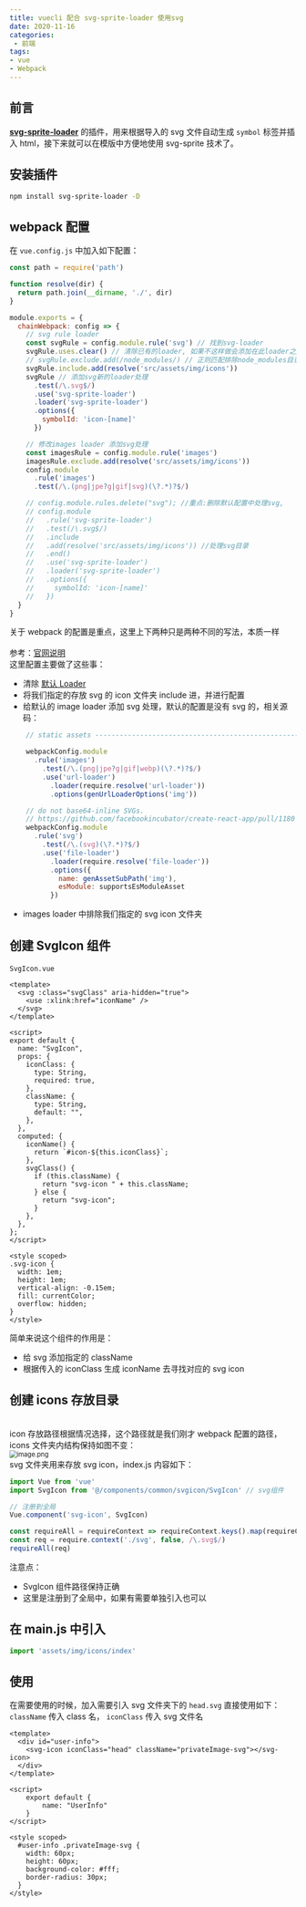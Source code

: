 ```yaml
---
title: vuecli 配合 svg-sprite-loader 使用svg
date: 2020-11-16
categories:
 - 前端
tags:
- vue
- Webpack
---
```


## 前言
[**svg-sprite-loader**](https://github.com/kisenka/svg-sprite-loader) 的插件，用来根据导入的 svg 文件自动生成 `symbol` 标签并插入 html，接下来就可以在模版中方便地使用 svg-sprite 技术了。

## 安装插件
```bash
npm install svg-sprite-loader -D
```
## webpack 配置
在 `vue.config.js` 中加入如下配置：
```javascript
const path = require('path')

function resolve(dir) {
  return path.join(__dirname, './', dir)
}

module.exports = {
  chainWebpack: config => {
    // svg rule loader
    const svgRule = config.module.rule('svg') // 找到svg-loader
    svgRule.uses.clear() // 清除已有的loader, 如果不这样做会添加在此loader之后
    // svgRule.exclude.add(/node_modules/) // 正则匹配排除node_modules目录
    svgRule.include.add(resolve('src/assets/img/icons')) 
    svgRule // 添加svg新的loader处理
      .test(/\.svg$/)
      .use('svg-sprite-loader')
      .loader('svg-sprite-loader')
      .options({
        symbolId: 'icon-[name]'
      })

    // 修改images loader 添加svg处理
    const imagesRule = config.module.rule('images')
    imagesRule.exclude.add(resolve('src/assets/img/icons'))
    config.module
      .rule('images')
      .test(/\.(png|jpe?g|gif|svg)(\?.*)?$/)

    // config.module.rules.delete("svg"); //重点:删除默认配置中处理svg,
    // config.module
    //   .rule('svg-sprite-loader')
    //   .test(/\.svg$/)
    //   .include
    //   .add(resolve('src/assets/img/icons')) //处理svg目录
    //   .end()
    //   .use('svg-sprite-loader')
    //   .loader('svg-sprite-loader')
    //   .options({
    //     symbolId: 'icon-[name]'
    //   })
  }
}
```
关于 webpack 的配置是重点，这里上下两种只是两种不同的写法，本质一样<br />
<br />参考：[官网说明](https://cli.vuejs.org/zh/guide/webpack.html#%E6%B7%BB%E5%8A%A0%E4%B8%80%E4%B8%AA%E6%96%B0%E7%9A%84-loader) <br />这里配置主要做了这些事：

- 清除 [默认 Loader](https://github.com/vuejs/vue-cli/blob/dev/packages/%40vue/cli-service/lib/config/base.js) 
- 将我们指定的存放 svg 的 icon 文件夹 include 进，并进行配置
- 给默认的 image loader 添加 svg 处理，默认的配置是没有 svg 的，相关源码：
```javascript
    // static assets -----------------------------------------------------------

    webpackConfig.module
      .rule('images')
        .test(/\.(png|jpe?g|gif|webp)(\?.*)?$/)
        .use('url-loader')
          .loader(require.resolve('url-loader'))
          .options(genUrlLoaderOptions('img'))

    // do not base64-inline SVGs.
    // https://github.com/facebookincubator/create-react-app/pull/1180
    webpackConfig.module
      .rule('svg')
        .test(/\.(svg)(\?.*)?$/)
        .use('file-loader')
          .loader(require.resolve('file-loader'))
          .options({
            name: genAssetSubPath('img'),
            esModule: supportsEsModuleAsset
          })
```

- images loader 中排除我们指定的 svg icon 文件夹
## 创建 SvgIcon 组件
`SvgIcon.vue` 
```vue
<template>
  <svg :class="svgClass" aria-hidden="true">
    <use :xlink:href="iconName" />
  </svg>
</template>

<script>
export default {
  name: "SvgIcon",
  props: {
    iconClass: {
      type: String,
      required: true,
    },
    className: {
      type: String,
      default: "",
    },
  },
  computed: {
    iconName() {
      return `#icon-${this.iconClass}`;
    },
    svgClass() {
      if (this.className) {
        return "svg-icon " + this.className;
      } else {
        return "svg-icon";
      }
    },
  },
};
</script>

<style scoped>
.svg-icon {
  width: 1em;
  height: 1em;
  vertical-align: -0.15em;
  fill: currentColor;
  overflow: hidden;
}
</style>
```
简单来说这个组件的作用是：

- 给 svg 添加指定的 className
- 根据传入的 iconClass 生成 iconName 去寻找对应的 svg icon
## 创建 icons 存放目录

<br />icon 存放路径根据情况选择，这个路径就是我们刚才 webpack 配置的路径，icons 文件夹内结构保持如图不变：<br /><img src="https://gitee.com/rodrick278/img/raw/master/img/1605490486596-9a06b432-45a9-412a-9eaa-068020ecf820.png" alt="image.png" style="zoom: 80%;" /><br />svg 文件夹用来存放 svg icon，index.js 内容如下：

```javascript
import Vue from 'vue'
import SvgIcon from '@/components/common/svgicon/SvgIcon' // svg组件

// 注册到全局
Vue.component('svg-icon', SvgIcon)

const requireAll = requireContext => requireContext.keys().map(requireContext)
const req = require.context('./svg', false, /\.svg$/)
requireAll(req)
```
注意点：

- SvgIcon 组件路径保持正确
- 这里是注册到了全局中，如果有需要单独引入也可以
## 在 main.js 中引入
```javascript
import 'assets/img/icons/index'
```
## 使用
在需要使用的时候，加入需要引入 svg 文件夹下的 `head.svg` 直接使用如下：<br />`className` 传入 class 名， `iconClass` 传入 svg 文件名
```vue
<template>
  <div id="user-info">
    <svg-icon iconClass="head" className="privateImage-svg"></svg-icon>
  </div>
</template>

<script>
	export default {
		name: "UserInfo"
	}
</script>

<style scoped>
  #user-info .privateImage-svg {
    width: 60px;
    height: 60px;
    background-color: #fff;
    border-radius: 30px;
  }
</style>
```
